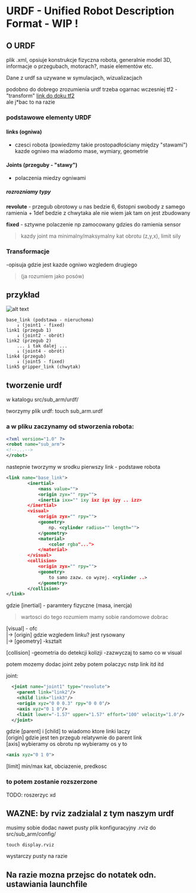 # URDF - Unified Robot Description Format - WIP !

## O URDF

plik .xml, opsiuje konstrukcje fizyczna robota, generalnie model 3D, informacje o przegubach, motorach?, masie elementów etc.

Dane z urdf sa uzywane w symulacjach, wizualizacjach

podobno do dobrego zrozumienia urdf trzeba ogarnac wczesniej tf2 - "transform"
[link do doku tf2](https://wiki.ros.org/tf2)  
ale j*bac to na razie

### podstawowe elementy URDF

#### links (ogniwa)

- czesci robota (powiedzmy takie prostopadłościany między "stawami")  
kazde ogniwo ma wiadomo mase, wymiary, geometrie

#### Joints (przeguby - "stawy")

- polaczenia miedzy ogniwami

##### rozrozniamy typy

**revolute** - przegub obrotowy u nas bedzie 6, 6stopni swobody z samego ramienia + 1def bedzie z chwytaka ale nie wiem jak tam on jest zbudowany

**fixed** - sztywne polaczenie np zamocowany gdzies do ramienia sensor

> kazdy joint ma minimalny/maksymalny kat obrotu (z,y,x), limit sily

### Transformacje

-opisuja gdzie jest kazde ogniwo wzgledem drugiego

> (ja rozumiem jako posów)

## przykład

![alt text](images/SC_Example.png)

```
base_link (podstawa - nieruchoma)
    ↓ (joint1 - fixed)
link1 (przegub 1)
    ↓ (joint2 - obrót)
link2 (przegub 2)
    ... i tak dalej ...
    ↓ (joint4 - obrót)
link4 (przegub)
    ↓ (joint5 - fixed)
link5 gripper_link (chwytak)
```

## tworzenie urdf

w katalogu
    src/sub_arm/urdf/

tworzymy plik urdf:
    touch sub_arm.urdf

### a w pliku zaczynamy od stworzenia robota:

```xml
<?xml version="1.0" ?>
<robot name="sub_arm">
<!--...-->
</robot>
```

nastepnie tworzymy w srodku pierwszy link - podstawe robota

```xml
<link name="base_link">
        <inertial>
            <mass value="">
            <origin zyx="" rpy="">
            <inertia ixx="" ixy ixz iyx iyy .. izz>
        </inertial>
        <visual>
            <origin zyx="" rpy="">
            <geometry>
                np. <cylinder radius="" length="">
            </geometry>
            <material>
                <color rgba"...">
            </material>
        </visual>
        <collision>
            <origin zyx="" rpy="">
            <geometry>
                to samo zazw. co wyzej. <cylinder ..>
            </geometry>
        </collision>
</link>

```

gdzie 
[inertial] - paramtery fizyczne (masa, inercja) 
>wartosci do tego rozumiem mamy sobie randomowe dobrac

[visual] - ofc  
|-> [origin] gdzie wzgledem linku? jest rysowany  
|-> [geometry] -ksztalt  

[collision] -geometria do detekcji kolizji -zazwyczaj to samo co w visual  

potem mozemy dodac joint zeby potem polaczyc nstp link itd itd  

joint:
```xml
  <joint name="joint1" type="revolute">
    <parent link="link2"/>
    <child link="link3"/>
    <origin xyz="0 0 0.3" rpy="0 0 0"/>
    <axis xyz="0 1 0"/>
    <limit lower="-1.57" upper="1.57" effort="100" velocity="1.0"/>
  </joint>
```
gdzie
[parent] i [child] to wiadomo ktore linki laczy  
[origin] gdzie jest ten przegub relatywnie do parent link  
[axis] wybieramy os obrotu np wybieramy os y to   
```xml
<axis xyz="0 1 0">
```
[limit] min/max kat, obciazenie, predkosc



### to potem zostanie rozszerzone
TODO: roszerzyc xd


## WAZNE: by rviz zadzialal z tym naszym urdf
musimy sobie dodac nawet pusty plik konfiguracyjny .rviz do src/sub_arm/config/

    touch display.rviz

wystarczy pusty na razie

## Na razie mozna przejsc do notatek odn. ustawiania launchfile


